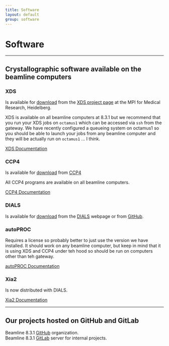 ```yaml
---
title: Software
layout: default
group: software
---
```


# Software

---

## Crystallographic software available on the beamline computers

### XDS

Is available for [download](https://xds.mr.mpg.de/html_doc/downloading.html) from the
[XDS project page](https://xds.mr.mpg.de) at the MPI for Medical Research, Heidelberg.

XDS is available on all beamline computers at 8.3.1 but we recommend that you run your XDS jobs on
`octamus1` which can be accessed via `ssh` from the gateway. We have recently configured a queueing
system on octamus1 so you should be able to launch your jobs from any beamline computer and they
will be actually run on `octamus1` ... I think.

[XDS Documentation](https://xds.mr.mpg.de/html_doc/XDS.html)

### CCP4

Is available for [download](https://www.ccp4.ac.uk/download) from [CCP4](https://www.ccp4.ac.uk)

All CCP4 programs are available on all beamline computers.

[CCP4 Documentation](https://www.ccp4.ac.uk/?page_id=200)

### DIALS

Is available for [download](https://dials.github.io/installation.html) from the
[DIALS](https://dials.github.io) webpage or from [GitHub](https://github.com/dials/dials).

### autoPROC

Requires a license so probably better to just use the version we have installed. It should work on
any beamline computer, but keep in mind that it is using XDS and CCP4 under teh hood so should be
run on computers other than teh gateway.

[autoPROC Documentation](https://www.globalphasing.com/autoproc/manual/index.html)

### Xia2

Is now distributed with DIALS.

[Xia2 Documentation](https://xia2.github.io)

---

## Our projects hosted on GitHub and GitLab

Beamline 8.3.1 [GitHub](https://github.com/bl831) organization.  
Beamline 8.3.1 [GitLab](https://git.bl831.als.lbl.gov) server for internal projects.  
